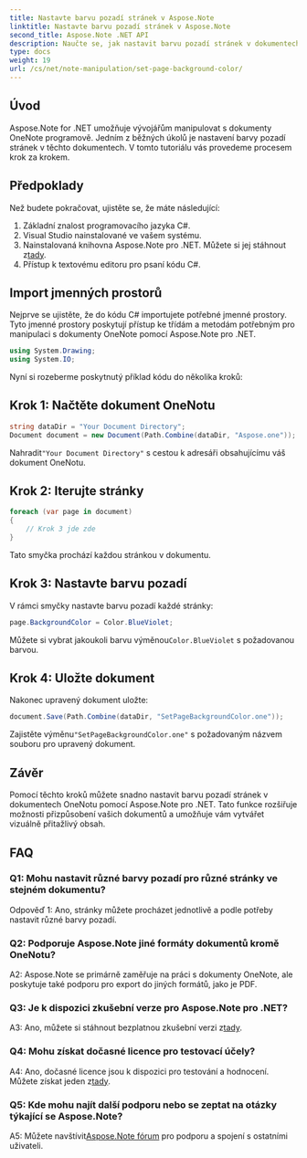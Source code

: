```yaml
---
title: Nastavte barvu pozadí stránek v Aspose.Note
linktitle: Nastavte barvu pozadí stránek v Aspose.Note
second_title: Aspose.Note .NET API
description: Naučte se, jak nastavit barvu pozadí stránek v dokumentech Aspose.Note pomocí programovacího jazyka C# s podrobným průvodcem.
type: docs
weight: 19
url: /cs/net/note-manipulation/set-page-background-color/
---
```

## Úvod

Aspose.Note for .NET umožňuje vývojářům manipulovat s dokumenty OneNote programově. Jedním z běžných úkolů je nastavení barvy pozadí stránek v těchto dokumentech. V tomto tutoriálu vás provedeme procesem krok za krokem.

## Předpoklady

Než budete pokračovat, ujistěte se, že máte následující:

1. Základní znalost programovacího jazyka C#.
2. Visual Studio nainstalované ve vašem systému.
3.  Nainstalovaná knihovna Aspose.Note pro .NET. Můžete si jej stáhnout z[tady](https://releases.aspose.com/note/net/).
4. Přístup k textovému editoru pro psaní kódu C#.

## Import jmenných prostorů

Nejprve se ujistěte, že do kódu C# importujete potřebné jmenné prostory. Tyto jmenné prostory poskytují přístup ke třídám a metodám potřebným pro manipulaci s dokumenty OneNote pomocí Aspose.Note pro .NET.

```csharp
using System.Drawing;
using System.IO;

```

Nyní si rozeberme poskytnutý příklad kódu do několika kroků:

## Krok 1: Načtěte dokument OneNotu

```csharp
string dataDir = "Your Document Directory";
Document document = new Document(Path.Combine(dataDir, "Aspose.one"));
```

 Nahradit`"Your Document Directory"` s cestou k adresáři obsahujícímu váš dokument OneNotu.

## Krok 2: Iterujte stránky

```csharp
foreach (var page in document)
{
    // Krok 3 jde zde
}
```

Tato smyčka prochází každou stránkou v dokumentu.

## Krok 3: Nastavte barvu pozadí

V rámci smyčky nastavte barvu pozadí každé stránky:

```csharp
page.BackgroundColor = Color.BlueViolet;
```

 Můžete si vybrat jakoukoli barvu výměnou`Color.BlueViolet` s požadovanou barvou.

## Krok 4: Uložte dokument

Nakonec upravený dokument uložte:

```csharp
document.Save(Path.Combine(dataDir, "SetPageBackgroundColor.one"));
```

 Zajistěte výměnu`"SetPageBackgroundColor.one"` s požadovaným názvem souboru pro upravený dokument.

## Závěr

Pomocí těchto kroků můžete snadno nastavit barvu pozadí stránek v dokumentech OneNotu pomocí Aspose.Note pro .NET. Tato funkce rozšiřuje možnosti přizpůsobení vašich dokumentů a umožňuje vám vytvářet vizuálně přitažlivý obsah.

## FAQ

### Q1: Mohu nastavit různé barvy pozadí pro různé stránky ve stejném dokumentu?

Odpověď 1: Ano, stránky můžete procházet jednotlivě a podle potřeby nastavit různé barvy pozadí.

### Q2: Podporuje Aspose.Note jiné formáty dokumentů kromě OneNotu?

A2: Aspose.Note se primárně zaměřuje na práci s dokumenty OneNote, ale poskytuje také podporu pro export do jiných formátů, jako je PDF.

### Q3: Je k dispozici zkušební verze pro Aspose.Note pro .NET?

A3: Ano, můžete si stáhnout bezplatnou zkušební verzi z[tady](https://releases.aspose.com/).

### Q4: Mohu získat dočasné licence pro testovací účely?

 A4: Ano, dočasné licence jsou k dispozici pro testování a hodnocení. Můžete získat jeden z[tady](https://purchase.aspose.com/temporary-license/).

### Q5: Kde mohu najít další podporu nebo se zeptat na otázky týkající se Aspose.Note?

 A5: Můžete navštívit[Aspose.Note fórum](https://forum.aspose.com/c/note/28) pro podporu a spojení s ostatními uživateli.